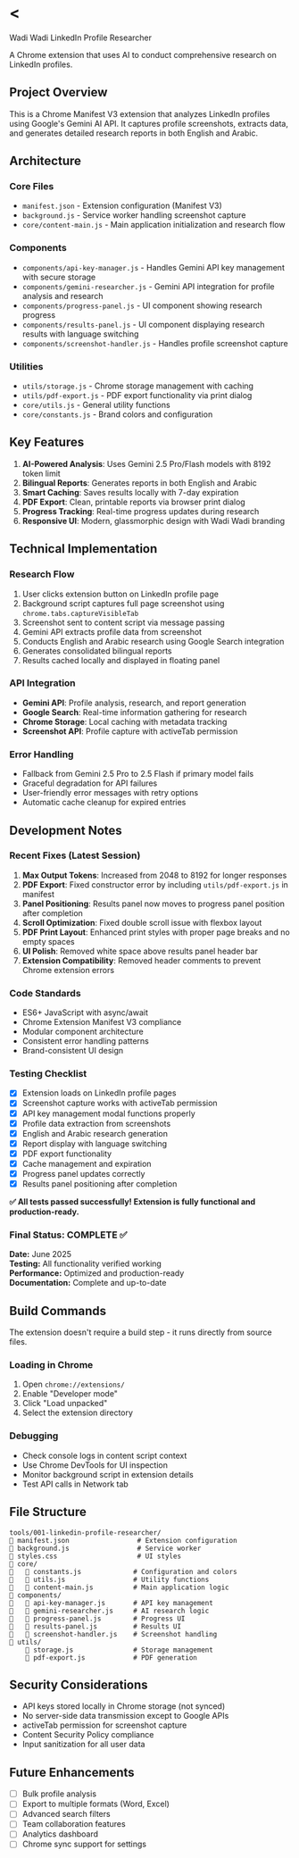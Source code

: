 # <
 Wadi Wadi LinkedIn Profile Researcher

A Chrome extension that uses AI to conduct comprehensive research on LinkedIn profiles.

## Project Overview

This is a Chrome Manifest V3 extension that analyzes LinkedIn profiles using Google's Gemini AI API. It captures profile screenshots, extracts data, and generates detailed research reports in both English and Arabic.

## Architecture

### Core Files
- `manifest.json` - Extension configuration (Manifest V3)
- `background.js` - Service worker handling screenshot capture
- `core/content-main.js` - Main application initialization and research flow

### Components
- `components/api-key-manager.js` - Handles Gemini API key management with secure storage
- `components/gemini-researcher.js` - Gemini API integration for profile analysis and research
- `components/progress-panel.js` - UI component showing research progress
- `components/results-panel.js` - UI component displaying research results with language switching
- `components/screenshot-handler.js` - Handles profile screenshot capture

### Utilities
- `utils/storage.js` - Chrome storage management with caching
- `utils/pdf-export.js` - PDF export functionality via print dialog
- `core/utils.js` - General utility functions
- `core/constants.js` - Brand colors and configuration

## Key Features

1. **AI-Powered Analysis**: Uses Gemini 2.5 Pro/Flash models with 8192 token limit
2. **Bilingual Reports**: Generates reports in both English and Arabic
3. **Smart Caching**: Saves results locally with 7-day expiration
4. **PDF Export**: Clean, printable reports via browser print dialog
5. **Progress Tracking**: Real-time progress updates during research
6. **Responsive UI**: Modern, glassmorphic design with Wadi Wadi branding

## Technical Implementation

### Research Flow
1. User clicks extension button on LinkedIn profile page
2. Background script captures full page screenshot using `chrome.tabs.captureVisibleTab`
3. Screenshot sent to content script via message passing
4. Gemini API extracts profile data from screenshot
5. Conducts English and Arabic research using Google Search integration
6. Generates consolidated bilingual reports
7. Results cached locally and displayed in floating panel

### API Integration
- **Gemini API**: Profile analysis, research, and report generation
- **Google Search**: Real-time information gathering for research
- **Chrome Storage**: Local caching with metadata tracking
- **Screenshot API**: Profile capture with activeTab permission

### Error Handling
- Fallback from Gemini 2.5 Pro to 2.5 Flash if primary model fails
- Graceful degradation for API failures
- User-friendly error messages with retry options
- Automatic cache cleanup for expired entries

## Development Notes

### Recent Fixes (Latest Session)
1. **Max Output Tokens**: Increased from 2048 to 8192 for longer responses
2. **PDF Export**: Fixed constructor error by including `utils/pdf-export.js` in manifest
3. **Panel Positioning**: Results panel now moves to progress panel position after completion
4. **Scroll Optimization**: Fixed double scroll issue with flexbox layout
5. **PDF Print Layout**: Enhanced print styles with proper page breaks and no empty spaces
6. **UI Polish**: Removed white space above results panel header bar
7. **Extension Compatibility**: Removed header comments to prevent Chrome extension errors

### Code Standards
- ES6+ JavaScript with async/await
- Chrome Extension Manifest V3 compliance
- Modular component architecture
- Consistent error handling patterns
- Brand-consistent UI design

### Testing Checklist
- [x] Extension loads on LinkedIn profile pages
- [x] Screenshot capture works with activeTab permission
- [x] API key management modal functions properly
- [x] Profile data extraction from screenshots
- [x] English and Arabic research generation
- [x] Report display with language switching
- [x] PDF export functionality
- [x] Cache management and expiration
- [x] Progress panel updates correctly
- [x] Results panel positioning after completion

**✅ All tests passed successfully! Extension is fully functional and production-ready.**

### Final Status: COMPLETE ✅
**Date:** June 2025  
**Testing:** All functionality verified working  
**Performance:** Optimized and production-ready  
**Documentation:** Complete and up-to-date

## Build Commands

The extension doesn't require a build step - it runs directly from source files.

### Loading in Chrome
1. Open `chrome://extensions/`
2. Enable "Developer mode"
3. Click "Load unpacked"
4. Select the extension directory

### Debugging
- Check console logs in content script context
- Use Chrome DevTools for UI inspection
- Monitor background script in extension details
- Test API calls in Network tab

## File Structure

```
tools/001-linkedin-profile-researcher/
   manifest.json                 # Extension configuration
   background.js                 # Service worker
   styles.css                    # UI styles
   core/
      constants.js             # Configuration and colors
      utils.js                 # Utility functions
      content-main.js          # Main application logic
   components/
      api-key-manager.js       # API key management
      gemini-researcher.js     # AI research logic
      progress-panel.js        # Progress UI
      results-panel.js         # Results UI
      screenshot-handler.js    # Screenshot handling
   utils/
       storage.js               # Storage management
       pdf-export.js            # PDF generation
```

## Security Considerations

- API keys stored locally in Chrome storage (not synced)
- No server-side data transmission except to Google APIs
- activeTab permission for screenshot capture
- Content Security Policy compliance
- Input sanitization for all user data

## Future Enhancements

- [ ] Bulk profile analysis
- [ ] Export to multiple formats (Word, Excel)
- [ ] Advanced search filters
- [ ] Team collaboration features
- [ ] Analytics dashboard
- [ ] Chrome sync support for settings